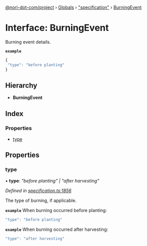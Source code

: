 [@nori-dot-com/project](../README.md) › [Globals](../globals.md) › ["specification"](../modules/_specification_.md) › [BurningEvent](_specification_.burningevent.md)

# Interface: BurningEvent

Burning event details.

**`example`** 

```js
{
 "type": "before planting"
}
```

## Hierarchy

* **BurningEvent**

## Index

### Properties

* [type](_specification_.burningevent.md#type)

## Properties

###  type

• **type**: *"before planting" | "after harvesting"*

*Defined in [specification.ts:1856](https://github.com/nori-dot-eco/nori-dot-com/blob/078c656/packages/project/src/specification.ts#L1856)*

The type of burning, if applicable.

**`example`** <caption>When burning occurred before planting:</caption>

```js
"type": "before planting"
```

**`example`** <caption>When burning occurred after harvesting:</caption>

```js
"type": "after harvesting"
```
